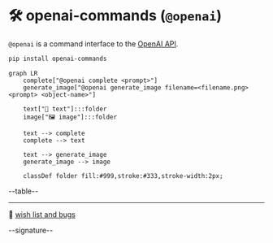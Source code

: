 # 🛠️ openai-commands (`@openai`)

`@openai` is a command interface to the [OpenAI API](https://beta.openai.com/docs/introduction).

```bash
pip install openai-commands
```

```mermaid
graph LR
    complete["@openai complete <prompt>"]
    generate_image["@openai generate_image filename=<filename.png> <prompt> <object-name>"]

    text["📜 text"]:::folder
    image["🖼️ image"]:::folder

    text --> complete
    complete --> text

    text --> generate_image
    generate_image --> image

    classDef folder fill:#999,stroke:#333,stroke-width:2px;
```


--table--

---

🎁 [wish list and bugs](https://github.com/kamangir/openai-commands/issues/13)

--signature--